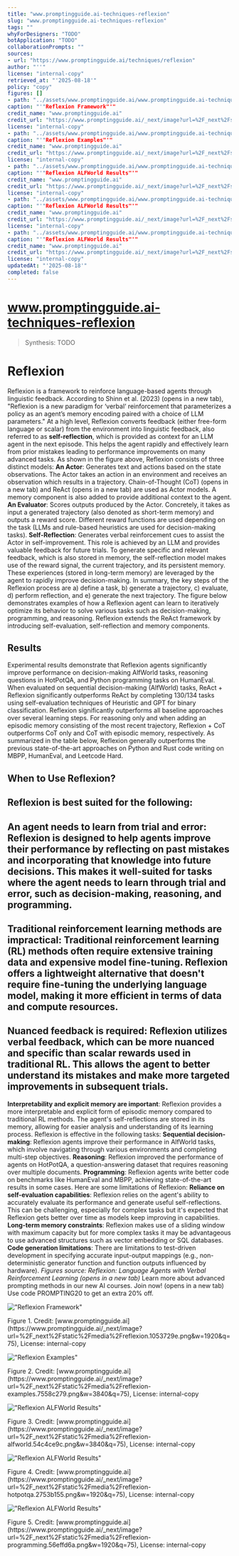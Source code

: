 ```yaml
---
title: "www.promptingguide.ai-techniques-reflexion"
slug: "www.promptingguide.ai-techniques-reflexion"
tags: ""
whyForDesigners: "TODO"
botApplication: "TODO"
collaborationPrompts: ""
sources:
- url: "https://www.promptingguide.ai/techniques/reflexion"
author: "''"
license: "internal-copy"
retrieved_at: "'2025-08-18'"
policy: "copy"
figures: []
- path: "../assets/www.promptingguide.ai/www.promptingguide.ai-techniques-reflexion/56d52d15d4ae.webp"
caption: "'"Reflexion Framework"'"
credit_name: "www.promptingguide.ai"
credit_url: "https://www.promptingguide.ai/_next/image?url=%2F_next%2Fstatic%2Fmedia%2Freflexion.1053729e.png&w=1920&q=75"
license: "internal-copy"
- path: "../assets/www.promptingguide.ai/www.promptingguide.ai-techniques-reflexion/a7fb7fe7784d.webp"
caption: "'"Reflexion Examples"'"
credit_name: "www.promptingguide.ai"
credit_url: "https://www.promptingguide.ai/_next/image?url=%2F_next%2Fstatic%2Fmedia%2Freflexion-examples.7558c279.png&w=3840&q=75"
license: "internal-copy"
- path: "../assets/www.promptingguide.ai/www.promptingguide.ai-techniques-reflexion/480ecc716c41.webp"
caption: "'"Reflexion ALFWorld Results"'"
credit_name: "www.promptingguide.ai"
credit_url: "https://www.promptingguide.ai/_next/image?url=%2F_next%2Fstatic%2Fmedia%2Freflexion-alfworld.54c4ce9c.png&w=3840&q=75"
license: "internal-copy"
- path: "../assets/www.promptingguide.ai/www.promptingguide.ai-techniques-reflexion/2122cd51fc9f.webp"
caption: "'"Reflexion ALFWorld Results"'"
credit_name: "www.promptingguide.ai"
credit_url: "https://www.promptingguide.ai/_next/image?url=%2F_next%2Fstatic%2Fmedia%2Freflexion-hotpotqa.2753b155.png&w=1920&q=75"
license: "internal-copy"
- path: "../assets/www.promptingguide.ai/www.promptingguide.ai-techniques-reflexion/b825888e75f2.webp"
caption: "'"Reflexion ALFWorld Results"'"
credit_name: "www.promptingguide.ai"
credit_url: "https://www.promptingguide.ai/_next/image?url=%2F_next%2Fstatic%2Fmedia%2Freflexion-programming.56effd6a.png&w=1920&q=75"
license: "internal-copy"
updatedAt: "'2025-08-18'"
completed: false
---
```


# www.promptingguide.ai-techniques-reflexion

> Synthesis: TODO

# Reflexion
Reflexion is a framework to reinforce language-based agents through linguistic feedback. According to Shinn et al. (2023) (opens in a new tab), "Reflexion is a new paradigm for ‘verbal‘ reinforcement that parameterizes a policy as an agent’s memory encoding paired with a choice of LLM parameters."
At a high level, Reflexion converts feedback (either free-form language or scalar) from the environment into linguistic feedback, also referred to as
**self-reflection**, which is provided as context for an LLM agent in the next episode. This helps the agent rapidly and effectively learn from prior mistakes leading to performance improvements on many advanced tasks.
As shown in the figure above, Reflexion consists of three distinct models:
**An Actor**: Generates text and actions based on the state observations. The Actor takes an action in an environment and receives an observation which results in a trajectory. Chain-of-Thought (CoT) (opens in a new tab) and ReAct (opens in a new tab) are used as Actor models. A memory component is also added to provide additional context to the agent. **An Evaluator**: Scores outputs produced by the Actor. Concretely, it takes as input a generated trajectory (also denoted as short-term memory) and outputs a reward score. Different reward functions are used depending on the task (LLMs and rule-based heuristics are used for decision-making tasks). **Self-Reflection**: Generates verbal reinforcement cues to assist the Actor in self-improvement. This role is achieved by an LLM and provides valuable feedback for future trials. To generate specific and relevant feedback, which is also stored in memory, the self-reflection model makes use of the reward signal, the current trajectory, and its persistent memory. These experiences (stored in long-term memory) are leveraged by the agent to rapidly improve decision-making.
In summary, the key steps of the Reflexion process are a) define a task, b) generate a trajectory, c) evaluate, d) perform reflection, and e) generate the next trajectory. The figure below demonstrates examples of how a Reflexion agent can learn to iteratively optimize its behavior to solve various tasks such as decision-making, programming, and reasoning. Reflexion extends the ReAct framework by introducing self-evaluation, self-reflection and memory components.
## Results
Experimental results demonstrate that Reflexion agents significantly improve performance on decision-making AlfWorld tasks, reasoning questions in HotPotQA, and Python programming tasks on HumanEval.
When evaluated on sequential decision-making (AlfWorld) tasks, ReAct + Reflexion significantly outperforms ReAct by completing 130/134 tasks using self-evaluation techniques of Heuristic and GPT for binary classification.
Reflexion significantly outperforms all baseline approaches over several learning steps. For reasoning only and when adding an episodic memory consisting of the most recent trajectory, Reflexion + CoT outperforms CoT only and CoT with episodic memory, respectively.
As summarized in the table below, Reflexion generally outperforms the previous state-of-the-art approaches on Python and Rust code writing on MBPP, HumanEval, and Leetcode Hard.
## When to Use Reflexion?
Reflexion is best suited for the following:
-
**An agent needs to learn from trial and error**: Reflexion is designed to help agents improve their performance by reflecting on past mistakes and incorporating that knowledge into future decisions. This makes it well-suited for tasks where the agent needs to learn through trial and error, such as decision-making, reasoning, and programming.
-
**Traditional reinforcement learning methods are impractical**: Traditional reinforcement learning (RL) methods often require extensive training data and expensive model fine-tuning. Reflexion offers a lightweight alternative that doesn't require fine-tuning the underlying language model, making it more efficient in terms of data and compute resources.
-
**Nuanced feedback is required**: Reflexion utilizes verbal feedback, which can be more nuanced and specific than scalar rewards used in traditional RL. This allows the agent to better understand its mistakes and make more targeted improvements in subsequent trials.
-
**Interpretability and explicit memory are important**: Reflexion provides a more interpretable and explicit form of episodic memory compared to traditional RL methods. The agent's self-reflections are stored in its memory, allowing for easier analysis and understanding of its learning process.
Reflexion is effective in the following tasks:
**Sequential decision-making**: Reflexion agents improve their performance in AlfWorld tasks, which involve navigating through various environments and completing multi-step objectives. **Reasoning**: Reflexion improved the performance of agents on HotPotQA, a question-answering dataset that requires reasoning over multiple documents. **Programming**: Reflexion agents write better code on benchmarks like HumanEval and MBPP, achieving state-of-the-art results in some cases.
Here are some limitations of Reflexion:
**Reliance on self-evaluation capabilities**: Reflexion relies on the agent's ability to accurately evaluate its performance and generate useful self-reflections. This can be challenging, especially for complex tasks but it's expected that Reflexion gets better over time as models keep improving in capabilities. **Long-term memory constraints**: Reflexion makes use of a sliding window with maximum capacity but for more complex tasks it may be advantageous to use advanced structures such as vector embedding or SQL databases. **Code generation limitations**: There are limitations to test-driven development in specifying accurate input-output mappings (e.g., non-deterministic generator function and function outputs influenced by hardware). *Figures source: Reflexion: Language Agents with Verbal Reinforcement Learning (opens in a new tab)*
Learn more about advanced prompting methods in our new AI courses. Join now! (opens in a new tab) Use code PROMPTING20 to get an extra 20% off.

!["Reflexion Framework"](../assets/www.promptingguide.ai/www.promptingguide.ai-techniques-reflexion/56d52d15d4ae.webp)
<figcaption>Figure 1. Credit: [www.promptingguide.ai](https://www.promptingguide.ai/_next/image?url=%2F_next%2Fstatic%2Fmedia%2Freflexion.1053729e.png&w=1920&q=75), License: internal-copy</figcaption>

!["Reflexion Examples"](../assets/www.promptingguide.ai/www.promptingguide.ai-techniques-reflexion/a7fb7fe7784d.webp)
<figcaption>Figure 2. Credit: [www.promptingguide.ai](https://www.promptingguide.ai/_next/image?url=%2F_next%2Fstatic%2Fmedia%2Freflexion-examples.7558c279.png&w=3840&q=75), License: internal-copy</figcaption>

!["Reflexion ALFWorld Results"](../assets/www.promptingguide.ai/www.promptingguide.ai-techniques-reflexion/480ecc716c41.webp)
<figcaption>Figure 3. Credit: [www.promptingguide.ai](https://www.promptingguide.ai/_next/image?url=%2F_next%2Fstatic%2Fmedia%2Freflexion-alfworld.54c4ce9c.png&w=3840&q=75), License: internal-copy</figcaption>

!["Reflexion ALFWorld Results"](../assets/www.promptingguide.ai/www.promptingguide.ai-techniques-reflexion/2122cd51fc9f.webp)
<figcaption>Figure 4. Credit: [www.promptingguide.ai](https://www.promptingguide.ai/_next/image?url=%2F_next%2Fstatic%2Fmedia%2Freflexion-hotpotqa.2753b155.png&w=1920&q=75), License: internal-copy</figcaption>

!["Reflexion ALFWorld Results"](../assets/www.promptingguide.ai/www.promptingguide.ai-techniques-reflexion/b825888e75f2.webp)
<figcaption>Figure 5. Credit: [www.promptingguide.ai](https://www.promptingguide.ai/_next/image?url=%2F_next%2Fstatic%2Fmedia%2Freflexion-programming.56effd6a.png&w=1920&q=75), License: internal-copy</figcaption>
